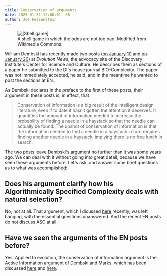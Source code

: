 ```yaml
---
title: Conservation of arguments
date: 2025-01-31 12:00:01 -08
author: Joe Felsenstein
---
```


<figure><img src="" alt="[Shell game]" /><figcaption>A shell game in which 
the odds are not too bad.  Modified from Wikimedia Commons.</figcaption></figure>

William Dembski has recently made two posts ([on January 10](https://evolutionnews.org/2025/01/the-displacement-fallacy-evolutions-shell-game/) and [on January 20](https://evolutionnews.org/2025/01/conservation-of-information-the-history-of-an-idea/)) at
_Evolution News_, the advocacy site of the Discovery Institute's Center for 
Science and Culture.  He describes them as sections of a paper he 
submitted to the DI's house journal BIO-Complexity.  The paper was not 
immediately accepted, he said, and in the meantime he wanted to post the
sections at EN.

As Dembski declares in the preface to the first of these posts, their argument in these posts is, in effect, that

> Conservation of information is a big result of the intelligent design literature, even if to date it hasn’t gotten the attention it deserves. It quantifies the amount of information needed to increase the probability of finding a needle in a haystack so that the needle can actually be found. The upshot of conservation of information is that the information needed to find a needle in a haystack in turn requires finding another needle in a haystack, implying there is no free lunch in search.

The two posts leave Dembski's argument no further than it was 
some years ago.  We can deal with it without going into great detail, 
because we have seen these arguments before.  Let's ask, and answer some brief questions as to what 
was accomplished:

<!--more-->

## Does his argument clarify how his Algorithmically Specified Complexity deals with natural selection? ##

No, not at all.  That argument, which I dicussed [here]() recently, was left hanging, with 
the essential questions unanswered.  And the recent EN posts do not discuss ASC at all.

## Have we seen the arguments of the EN posts before? ##

Yes.  Applied to evolution, the conservation of information argument is 
the Active Information argument of Dembski and Marks, which has been 
discussed [here]() and [here]().
